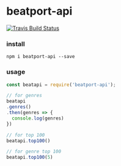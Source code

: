 # beatport-api

[![Travis Build Status](https://img.shields.io/travis/indatawetrust/beatport-api.svg)](https://travis-ci.org/indatawetrust/beatport-api)

### install
```
npm i beatport-api --save
```

### usage
```js
const beatapi = require('beatport-api');

// for genres
beatapi
.genres()
.then(genres => {
  console.log(genres)
})

// for top 100
beatapi.top100()

// for genre top 100 
beatapi.top100(5)
```

